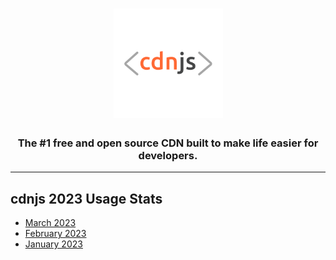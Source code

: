 <h1 align="center">
    <a href="https://cdnjs.com"><img src="https://raw.githubusercontent.com/cdnjs/brand/master/logo/standard/dark-512.png" width="175px" alt="< cdnjs >"></a>
</h1>
 
<h3 align="center">The #1 free and open source CDN built to make life easier for developers.</h3>

---

## cdnjs 2023 Usage Stats

* [March 2023](cdnjs_March_2023.md)
* [February 2023](cdnjs_February_2023.md)
* [January 2023](cdnjs_January_2023.md)
